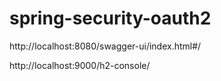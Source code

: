 # spring-security-oauth2

http://localhost:8080/swagger-ui/index.html#/ 

http://localhost:9000/h2-console/
